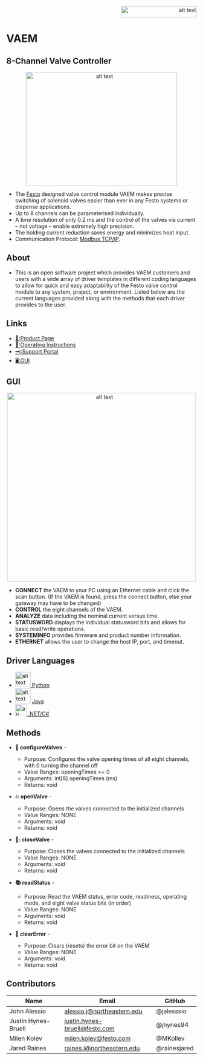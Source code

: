 
<p align="right">
  <img src="https://user-images.githubusercontent.com/71296226/132049416-fc92dde2-d4fc-4d59-89e9-3aef004c9ee8.png" alt="alt text" width="200" height="30">
</p>

# **VAEM**
## **8-Channel Valve Controller**

<p align="center">
  <img src="https://user-images.githubusercontent.com/71296226/135117973-92878832-2fb8-44da-8a9a-5b8161466005.png" alt="alt text" width="400" height="300">
</p>


* The [Festo](https://www.festo.com/us/en/?fwacid=9c792b0a20f1ab8d&gclid=Cj0KCQjwm9yJBhDTARIsABKIcGb7XGaLbJ-ljqb2bccWRPNZg1aE6mirUx0hWMCG82ycezodZ9I4ZTgaAqOYEALw_wcB) designed valve control module VAEM makes precise switching of solenoid valves easier than ever in any Festo systems or dispense applications.
* Up to 8 channels can be parameterised individually.
* A time resolution of only 0.2 ms and the control of the valves via current – not voltage – enable extremely high precision.
* The holding current reduction saves energy and minimizes heat input.
* Communication Protocol: [Modbus TCP/IP](https://en.wikipedia.org/wiki/Modbus#Modbus_TCP_frame_format_(primarily_used_on_Ethernet_networks)).

## About
* This is an open software project which provides VAEM customers and users with a wide array of driver templates in different coding languages to allow for quick and easy adaptability of the Festo valve control module to any system, project, or environment. Listed below are the current languages provided along with the methods that each driver provides to the user.

## Links
* [:shopping_cart::Product Page](https://www.festo.com/us/en/a/8088772/?q=VAEM~:festoSortOrderScored)
* [:receipt::Operating Instructions](https://www.festo.com/net/SupportPortal/Files/703842/VAEM-V-S8EPRS2_operating-instr_2020-09a_8144872g1.pdf)
* [:old_key::Support Portal](https://www.festo.com/net/en-in_in/SupportPortal/default.aspx?tab=0&q=8088772)
* [:desktop_computer::GUI](https://www.festo.com/net/en-in_in/SupportPortal/default.aspx?q=8088772&tab=4&s=t#result)

## GUI
<p align="center">
  <img src="https://user-images.githubusercontent.com/71296226/132046174-046be68a-e6ba-4783-a90b-28b182e50bf7.PNG" alt="alt text" width="500" height="500">
</p>

* **CONNECT** the VAEM to your PC using an Ethernet cable and click the scan button.
(If the VAEM is found, press the connect button, else your gateway may have to be changed)
* **CONTROL** the eight channels of the VAEM.
* **ANALYZE** data including the nominal current versus time.
* **STATUSWORD** displays the individual statusword bits and allows for basic read/write operations.
* **SYSTEMINFO** provides firmware and product number information.
* **ETHERNET** allows the user to change the host IP, port, and timeout.

## Driver Languages
* <img src="https://icons.iconarchive.com/icons/papirus-team/papirus-apps/256/python-icon.png" alt="alt text" width="40" height="40">[  Python](/examples/python)
* <img src="https://images.vexels.com/media/users/3/166401/isolated/lists/b82aa7ac3f736dd78570dd3fa3fa9e24-java-programming-language-icon.png" alt="alt text" width="40" height="40">  [  Java](/examples/java)
* <img src="https://camo.githubusercontent.com/8d56e87edf99e89bfc457cd62462e0b7aae19e6b197b1df5c542d474d8d76f81/68747470733a2f2f646576656c6f7065722e6665646f726170726f6a6563742e6f72672f7374617469632f6c6f676f2f6373686172702e706e67" alt="alt text" width="30" height="30">[  .NET/C#](/examples/c#)

## Methods
* **:toolbox: configureValves** -
  * Purpose:      Configures the valve opening times of all eight channels, with 0 turning the channel off
  * Value Ranges: openingTimes >= 0
  * Arguments:    int[8] openingTimes (ms)
  * Returns:      void

* **💧: openValve** -
  * Purpose:      Opens the valves connected to the initialized channels
  * Value Ranges: NONE
  * Arguments:    void
  * Returns:      void
* **🚪: closeValve** -
  * Purpose:      Closes the valves connected to the initialized channels
  * Value Ranges: NONE
  * Arguments:    void
  * Returns:      void
  
* **:books: readStatus** -
  * Purpose:      Read the VAEM status, error code, readiness, operating mode, and eight valve status bits (in order)
  * Value Ranges: NONE
  * Arguments:    void
  * Returns:      void

* **:soap: clearError** -
  * Purpose:      Clears (resets) the error bit on the VAEM
  * Value Ranges: NONE
  * Arguments:    void
  * Returns:      void

## Contributors
|Name                 | Email                         | GitHub         |
| ------------        | -------------------------     | -------------- |
| John Alessio        | alessio.j@northeastern.edu    | @jalesssio     |
| Justin Hynes-Bruell | justin.hynes-bruell@festo.com | @jhynes94      |
| Milen Kolev         | milen.kolev@festo.com         | @MKollev       |
| Jared Raines        | raines.j@northeastern.edu     | @rainesjared   |
